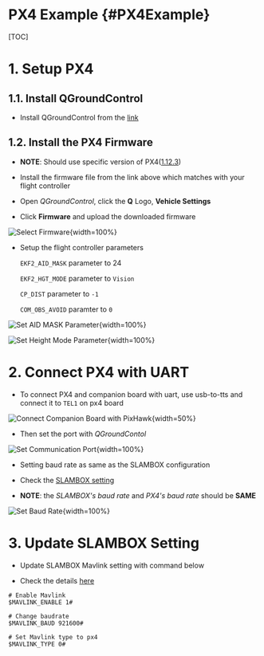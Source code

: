# PX4 Example {#PX4Example}

[TOC]

# 1. Setup PX4

## 1.1. Install QGroundControl

  - Install QGroundControl from the [link](https://docs.qgroundcontrol.com/master/en/getting_started/download_and_install.html)

## 1.2. Install the PX4 Firmware

- **NOTE**: Should use specific version of PX4([1.12.3](https://github.com/PX4/PX4-Autopilot/releases/tag/v1.12.3))

- Install the firmware file from the link above which matches with your flight controller

- Open *QGroundControl*, click the **Q** Logo, **Vehicle Settings**

- Click **Firmware** and upload the downloaded firmware


![Select Firmware](px4/firmware_selection.jpg){width=100%}


- Setup the flight controller parameters

  `EKF2_AID_MASK` parameter to 24

  `EKF2_HGT_MODE` parameter to `Vision`

  `CP_DIST` parameter to `-1`

  `COM_OBS_AVOID` paramter to `0`

![Set AID MASK Parameter](px4/EKF2_AID_MASK.jpg){width=100%}

![Set Height Mode Parameter](px4/EKF2_HGT_MODE.jpg){width=100%}

# 2. Connect PX4 with UART

- To connect PX4 and companion board with uart, use usb-to-tts and connect it to `TEL1` on px4 board

![Connect Companion Board with PixHawk](companion_px4_connection.jpg){width=50%}

- Then set the port with *QGroundContol*

![Set Communication Port](px4/set_port.jpg){width=100%}

- Setting baud rate as same as the SLAMBOX configuration

- Check the [SLAMBOX setting](SLAMBOXSetting.html)

- **NOTE**: the *SLAMBOX's baud rate* and *PX4's baud rate* should be **SAME**

![Set Baud Rate](px4/set_baud_rate.jpg){width=100%}

# 3. Update SLAMBOX Setting

- Update SLAMBOX Mavlink setting with command below

- Check the details [here](SLAMBOXSetting.html#SLAMBOXSetting-ConfigureSLAMBOX-SLAMBOXMavlinkConfiguration)

```
# Enable Mavlink
$MAVLINK_ENABLE 1#

# Change baudrate
$MAVLINK_BAUD 921600#

# Set Mavlink type to px4
$MAVLINK_TYPE 0#
```
